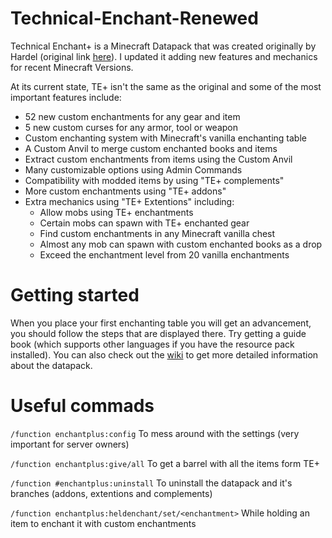 # Technical-Enchant-Renewed
Technical Enchant+ is a Minecraft Datapack that was created originally by Hardel (original link [here](https://www.planetminecraft.com/data-pack/enchant-datapack-1-13/)). I updated it adding new features and mechanics for recent Minecraft Versions. 

At its current state, TE+ isn't the same as the original and some of the most important features include:

- 52 new custom enchantments for any gear and item
- 5 new custom curses for any armor, tool or weapon
- Custom enchanting system with Minecraft's vanilla enchanting table
- A Custom Anvil to merge custom enchanted books and items
- Extract custom enchantments from items using the Custom Anvil
- Many customizable options using Admin Commands
- Compatibility with modded items by using "TE+ complements"
- More custom enchantments using "TE+ addons"
- Extra mechanics using "TE+ Extentions" including:
    - Allow mobs using TE+ enchantments
    - Certain mobs can spawn with TE+ enchanted gear
    - Find custom enchantments in any Minecraft vanilla chest
    - Almost any mob can spawn with custom enchanted books as a drop
    - Exceed the enchantment level from 20 vanilla enchantments


# Getting started
When you place your first enchanting table you will get an advancement, you should follow the steps that are displayed there. Try getting a guide book (which supports other languages if you have the resource pack installed). You can also check out the [wiki](https://github.com/Frektip/Technical-Enchant-Renewed/wiki) to get more detailed information about the datapack.

# Useful commads

`/function enchantplus:config` To mess around with the settings (very important for server owners)

`/function enchantplus:give/all` To get a barrel with all the items form TE+

`/function #enchantplus:uninstall` To uninstall the datapack and it's branches (addons, extentions and complements)

`/function enchantplus:heldenchant/set/<enchantment>` While holding an item to enchant it with custom enchantments
